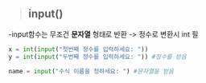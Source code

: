 >## input()    
-input함수는 무조건 **문자열** 형태로 반환 -> 정수로 변환시 int 필

```python
x = int(input("첫번째 정수를 입력하세요: "))
y = int(input("두번째 정수를 입력하세요: ")) #정수를 받음

name = input("수식 이름을 정하세요: ") #뮨자열을 받음
```

